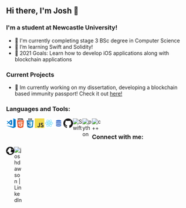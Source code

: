 ## Hi there, I'm Josh 👋

### I'm a student at Newcastle University!

- 🔭 I'm currently completing stage 3 BSc degree in Computer Science
- 🌱 I’m learning Swift and Solidity!
- 🥅 2021 Goals: Learn how to develop iOS applications along with blockchain applications

### Current Projects

- 🛂 Im currently working on my dissertation, developing a blockchain based immunity passport! Check it out [here!](https://github.com/joshrdawson/covid-pass)

### Languages and Tools:

<img align="left" alt="Visual Studio Code" width="26px" src="https://raw.githubusercontent.com/github/explore/80688e429a7d4ef2fca1e82350fe8e3517d3494d/topics/visual-studio-code/visual-studio-code.png" />
<img align="left" alt="HTML5" width="26px" src="https://raw.githubusercontent.com/github/explore/80688e429a7d4ef2fca1e82350fe8e3517d3494d/topics/html/html.png" />
<img align="left" alt="CSS3" width="26px" src="https://raw.githubusercontent.com/github/explore/80688e429a7d4ef2fca1e82350fe8e3517d3494d/topics/css/css.png" />
<img align="left" alt="JavaScript" width="26px" src="https://raw.githubusercontent.com/github/explore/80688e429a7d4ef2fca1e82350fe8e3517d3494d/topics/javascript/javascript.png" />
<img align="left" alt="Solidity" width="26px" src="https://raw.githubusercontent.com/github/explore/80688e429a7d4ef2fca1e82350fe8e3517d3494d/topics/react/react.png" />
<img align="left" alt="SQL" width="26px" src="https://raw.githubusercontent.com/github/explore/80688e429a7d4ef2fca1e82350fe8e3517d3494d/topics/sql/sql.png" />
<img align="left" alt="GitHub" width="26px" src="https://raw.githubusercontent.com/github/explore/78df643247d429f6cc873026c0622819ad797942/topics/github/github.png" />
<img align="left" alt="Swift" width="26px" src="https://image.flaticon.com/icons/svg/732/732250.svg" />
<img align="left" alt="python" width="26px" src="https://upload.wikimedia.org/wikipedia/commons/thumb/c/c3/Python-logo-notext.svg/600px-Python-logo-notext.svg.png" />
<img align="left" alt="c++" width="26px" src="https://upload.wikimedia.org/wikipedia/commons/thumb/1/18/ISO_C%2B%2B_Logo.svg/1200px-ISO_C%2B%2B_Logo.svg.png" />

<br>

### Connect with me:

[<img align="left" alt="joshdawson.uk" width="22px" src="https://raw.githubusercontent.com/iconic/open-iconic/master/svg/globe.svg" />][website]
[<img align="left" alt="joshdawson | LinkedIn" width="22px" src="https://cdn.jsdelivr.net/npm/simple-icons@v3/icons/linkedin.svg" />][linkedin]

[website]: https://joshdawson.uk
[linkedin]: https://www.linkedin.com/in/josh-dawson-4869a618b/
[dissertation]: https://github.com/joshrdawson/covid-pass
